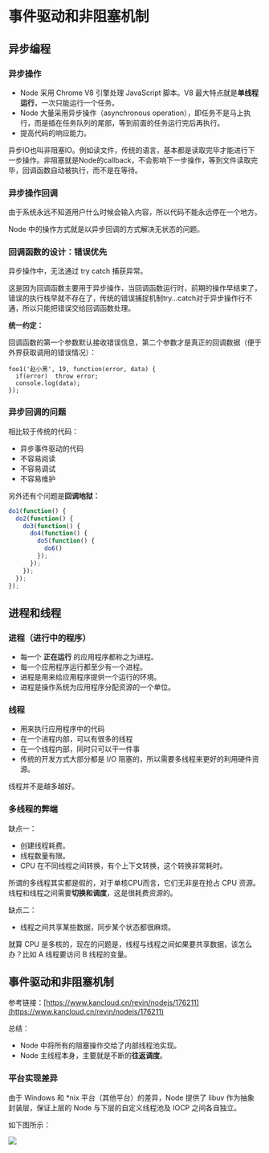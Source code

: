 # 事件驱动和非阻塞机制

## 异步编程

### 异步操作

* Node 采用 Chrome V8 引擎处理 JavaScript 脚本。V8 最大特点就是**单线程运行**，一次只能运行一个任务。
* Node 大量采用异步操作（asynchronous operation），即任务不是马上执行，而是插在任务队列的尾部，等到前面的任务运行完后再执行。
* 提高代码的响应能力。

异步IO也叫非阻塞IO。例如读文件，传统的语言，基本都是读取完毕才能进行下一步操作。非阻塞就是Node的callback，不会影响下一步操作，等到文件读取完毕，回调函数自动被执行，而不是在等待。

### 异步操作回调

由于系统永远不知道用户什么时候会输入内容，所以代码不能永远停在一个地方。

Node 中的操作方式就是以异步回调的方式解决无状态的问题。

### 回调函数的设计：错误优先

异步操作中，无法通过 try catch 捕获异常。

这是因为回调函数主要用于异步操作，当回调函数运行时，前期的操作早结束了，错误的执行栈早就不存在了，传统的错误捕捉机制try…catch对于异步操作行不通，所以只能把错误交给回调函数处理。

**统一约定：**

回调函数的第一个参数默认接收错误信息，第二个参数才是真正的回调数据（便于外界获取调用的错误情况）：

```text
foo1('赵小黑', 19, function(error, data) {
  if(error)  throw error;
  console.log(data);
});
```

### 异步回调的问题

相比较于传统的代码：

* 异步事件驱动的代码
* 不容易阅读
* 不容易调试
* 不容易维护

另外还有个问题是**回调地狱：**

```javascript
do1(function() {
  do2(function() {
    do3(function() {
      do4(function() {
        do5(function() {
          do6()
        });
      });
    });
  });
});
```

## 进程和线程

### 进程（进行中的程序）

* 每一个 **正在运行** 的应用程序都称之为进程。
* 每一个应用程序运行都至少有一个进程。
* 进程是用来给应用程序提供一个运行的环境。
* 进程是操作系统为应用程序分配资源的一个单位。

### 线程

* 用来执行应用程序中的代码
* 在一个进程内部，可以有很多的线程
* 在一个线程内部，同时只可以干一件事
* 传统的开发方式大部分都是 I/O 阻塞的，所以需要多线程来更好的利用硬件资源。

线程并不是越多越好。

### 多线程的弊端

缺点一：

* 创建线程耗费。
* 线程数量有限。
* CPU 在不同线程之间转换，有个上下文转换，这个转换非常耗时。

所谓的多线程其实都是假的，对于单核CPU而言，它们无非是在抢占 CPU 资源。线程和线程之间需要**切换和调度**，这是很耗费资源的。

缺点二：

* 线程之间共享某些数据，同步某个状态都很麻烦。

就算 CPU 是多核的，现在的问题是，线程与线程之间如果要共享数据，该怎么办？比如 A 线程要访问 B 线程的变量。

## 事件驱动和非阻塞机制

参考链接：[https://www.kancloud.cn/revin/nodejs/176211](https://www.kancloud.cn/revin/nodejs/176211)

总结：

* Node 中将所有的阻塞操作交给了内部线程池实现。
* Node 主线程本身，主要就是不断的**往返调度**。

### 平台实现差异

由于 Windows 和 \*nix 平台（其他平台）的差异，Node 提供了 libuv 作为抽象封装层，保证上层的 Node 与下层的自定义线程池及 IOCP 之间各自独立。

如下图所示：

![](http://img.smyhvae.com/20180301_2252.png)

